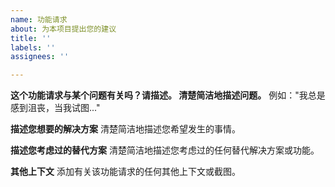 ```yaml
---
name: 功能请求
about: 为本项目提出您的建议
title: ''
labels: ''
assignees: ''

---
```


**这个功能请求与某个问题有关吗？请描述。 清楚简洁地描述问题。**
例如："我总是感到沮丧，当我试图..."

**描述您想要的解决方案**
清楚简洁地描述您希望发生的事情。

**描述您考虑过的替代方案**
清楚简洁地描述您考虑过的任何替代解决方案或功能。

**其他上下文**
添加有关该功能请求的任何其他上下文或截图。

